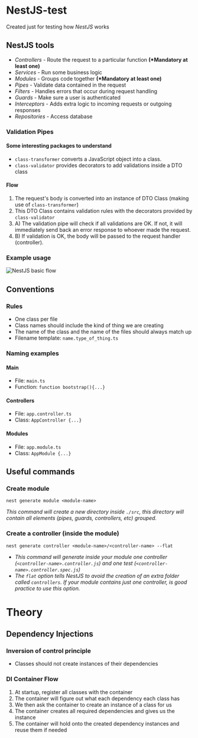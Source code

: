 # NestJS-test

Created just for testing how _NestJS_ works

## NestJS tools

- _Controllers_ - Route the request to a particular function **(\*Mandatory at least one)**
- _Services_ - Run some business logic
- _Modules_ - Groups code together **(\*Mandatory at least one)**
- _Pipes_ - Validate data contained in the request
- _Filters_ - Handles errors that occur during request handling
- _Guards_ - Make sure a user is authenticated
- _Interceptors_ - Adds extra logic to incoming requests or outgoing responses
- _Repositories_ - Access database

### Validation Pipes

#### Some interesting packages to understand

- `class-transformer` converts a JavaScript object into a class.
- `class-validator` provides decorators to add validations inside a DTO class

#### Flow

1. The request's body is converted into an instance of DTO Class (making use of `class-transformer`)
2. This DTO Class contains validation rules with the decorators provided by `class-validator`
3. A) The validation pipe will check if all validations are OK. If not, it will immediately send back an error response to whoever made the request.
4. B) If validation is OK, the body will be passed to the request handler (controller).

### Example usage

![NestJS basic flow](https://user-images.githubusercontent.com/44510623/195880686-f88aa55d-1647-49e4-a429-2280e0998376.jpg)

## Conventions

### Rules

- One class per file
- Class names should include the kind of thing we are creating
- The name of the class and the name of the files should always match up
- Filename template: `name.type_of_thing.ts`

### Naming examples

#### Main

- File: `main.ts`
- Function: `function bootstrap(){...}`

#### Controllers

- File: `app.controller.ts`
- Class: `AppController {...}`

#### Modules

- File: `app.module.ts`
- Class: `AppModule {...}`

## Useful commands

### Create module

```
nest generate module <module-name>
```

_This command will create a new directory inside `./src`, this directory will contain all elements (pipes, guards, controllers, etc) grouped._

### Create a controller (inside the module)

```
nest generate controller <module-name>/<controller-name> --flat
```

- _This command will generate inside your module one controller (`<controller-name>.controller.js`) and one test (`<controller-name>.controller.spec.js`)_
- _The `flat` option tells NestJS to avoid the creation of an extra folder called `controllers`. If your module contains just one controller, is good practice to use this option._

# Theory

## Dependency Injections

### Inversion of control principle

- Classes should not create instances of their dependencies

### DI Container Flow

1. At startup, register all classes with the container
2. The container will figure out what each dependency each class has
3. We then ask the container to create an instance of a class for us
4. The container creates all required dependencies and gives us the instance
5. The container will hold onto the created dependency instances and reuse them if needed
